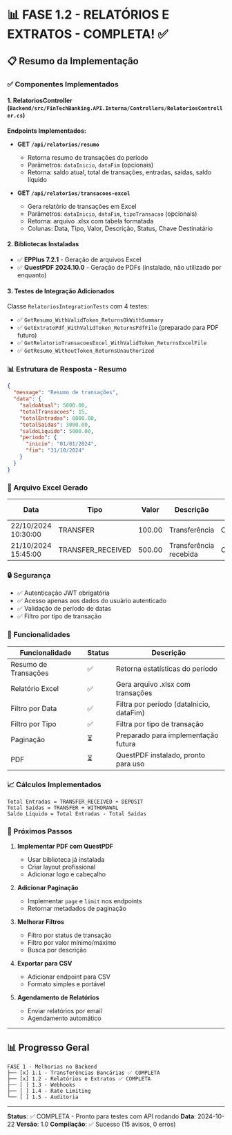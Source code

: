 # 📊 FASE 1.2 - RELATÓRIOS E EXTRATOS - COMPLETA! ✅

## 📋 Resumo da Implementação

### ✅ Componentes Implementados

#### 1. **RelatoriosController** (`Backend/src/FinTechBanking.API.Interna/Controllers/RelatoriosController.cs`)

**Endpoints Implementados:**

- **GET `/api/relatorios/resumo`**
  - Retorna resumo de transações do período
  - Parâmetros: `dataInicio`, `dataFim` (opcionais)
  - Retorna: saldo atual, total de transações, entradas, saídas, saldo líquido

- **GET `/api/relatorios/transacoes-excel`**
  - Gera relatório de transações em Excel
  - Parâmetros: `dataInicio`, `dataFim`, `tipoTransacao` (opcionais)
  - Retorna: arquivo .xlsx com tabela formatada
  - Colunas: Data, Tipo, Valor, Descrição, Status, Chave Destinatário

#### 2. **Bibliotecas Instaladas**

- ✅ **EPPlus 7.2.1** - Geração de arquivos Excel
- ✅ **QuestPDF 2024.10.0** - Geração de PDFs (instalado, não utilizado por enquanto)

#### 3. **Testes de Integração Adicionados**

Classe `RelatoriosIntegrationTests` com 4 testes:
- ✅ `GetResumo_WithValidToken_ReturnsOkWithSummary`
- ✅ `GetExtratoPdf_WithValidToken_ReturnsPdfFile` (preparado para PDF futuro)
- ✅ `GetRelatorioTransacoesExcel_WithValidToken_ReturnsExcelFile`
- ✅ `GetResumo_WithoutToken_ReturnsUnauthorized`

### 📊 Estrutura de Resposta - Resumo

```json
{
  "message": "Resumo de transações",
  "data": {
    "saldoAtual": 5000.00,
    "totalTransacoes": 15,
    "totalEntradas": 8000.00,
    "totalSaidas": 3000.00,
    "saldoLiquido": 5000.00,
    "periodo": {
      "inicio": "01/01/2024",
      "fim": "31/10/2024"
    }
  }
}
```

### 📁 Arquivo Excel Gerado

| Data | Tipo | Valor | Descrição | Status | Chave Destinatário |
|------|------|-------|-----------|--------|-------------------|
| 22/10/2024 10:30:00 | TRANSFER | 100.00 | Transferência | COMPLETED | 0987654321 |
| 21/10/2024 15:45:00 | TRANSFER_RECEIVED | 500.00 | Transferência recebida | COMPLETED | 1234567890 |

### 🔒 Segurança

- ✅ Autenticação JWT obrigatória
- ✅ Acesso apenas aos dados do usuário autenticado
- ✅ Validação de período de datas
- ✅ Filtro por tipo de transação

### 🎯 Funcionalidades

| Funcionalidade | Status | Descrição |
|---|---|---|
| Resumo de Transações | ✅ | Retorna estatísticas do período |
| Relatório Excel | ✅ | Gera arquivo .xlsx com transações |
| Filtro por Data | ✅ | Filtra por período (dataInicio, dataFim) |
| Filtro por Tipo | ✅ | Filtra por tipo de transação |
| Paginação | ⏳ | Preparado para implementação futura |
| PDF | ⏳ | QuestPDF instalado, pronto para uso |

### 📈 Cálculos Implementados

```
Total Entradas = TRANSFER_RECEIVED + DEPOSIT
Total Saídas = TRANSFER + WITHDRAWAL
Saldo Líquido = Total Entradas - Total Saídas
```

### 🚀 Próximos Passos

1. **Implementar PDF com QuestPDF**
   - Usar biblioteca já instalada
   - Criar layout profissional
   - Adicionar logo e cabeçalho

2. **Adicionar Paginação**
   - Implementar `page` e `limit` nos endpoints
   - Retornar metadados de paginação

3. **Melhorar Filtros**
   - Filtro por status de transação
   - Filtro por valor mínimo/máximo
   - Busca por descrição

4. **Exportar para CSV**
   - Adicionar endpoint para CSV
   - Formato simples e portável

5. **Agendamento de Relatórios**
   - Enviar relatórios por email
   - Agendamento automático

---

## 📊 Progresso Geral

```
FASE 1 - Melhorias no Backend
├── [x] 1.1 - Transferências Bancárias ✅ COMPLETA
├── [x] 1.2 - Relatórios e Extratos ✅ COMPLETA
├── [ ] 1.3 - Webhooks
├── [ ] 1.4 - Rate Limiting
└── [ ] 1.5 - Auditoria
```

---

**Status**: ✅ COMPLETA - Pronto para testes com API rodando
**Data**: 2024-10-22
**Versão**: 1.0
**Compilação**: ✅ Sucesso (15 avisos, 0 erros)

